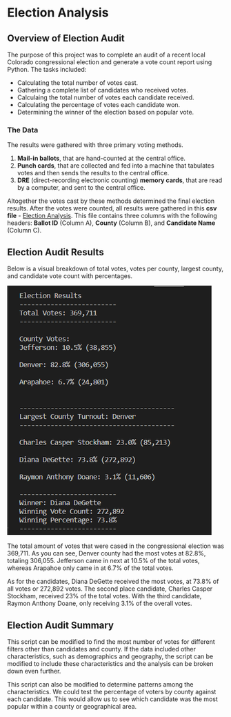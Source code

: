 # Election Analysis

## Overview of Election Audit
The purpose of this project was to complete an audit of a recent local Colorado congressional election and generate a vote count report using Python. The tasks included:
- Calculating the total number of votes cast.
- Gathering a complete list of candidates who received votes.
- Calculaing the total number of votes each candidate received.
- Calculating the percentage of votes each candidate won.
- Determining the winner of the election based on popular vote. 

### The Data
The results were gathered with three primary voting methods.
  1. **Mail-in ballots**, that are hand-counted at the central office.
  2. **Punch cards**, that are collected and fed into a machine that tabulates votes and then sends the results to the central office.
  3. **DRE** (direct-recording electronic counting) **memory cards**, that are read by a computer, and sent to the central office.

Altogether the votes cast by these methods determined the final election results. After the votes were counted, all results were gathered in this **csv file** - [Election Analysis](https://github.com/morganfredrick/election_analysis/blob/main/PyPoll_Challenge.py). This file contains three columns with the following headers: **Ballot ID** (Column A), **County** (Column B), and **Candidate Name** (Column C).


## Election Audit Results
Below is a visual breakdown of total votes, votes per county, largest county, and candidate vote count with percentages. 

![Election Results](https://github.com/morganfredrick/Election_Analysis/blob/main/Analysis/election_results.PNG.PNG)

The total amount of votes that were cased in the congressional election was 369,711. As you can see, Denver county had the most votes at 82.8%, totaling 306,055. Jefferson came in next at 10.5% of the total votes, whereas Arapahoe only came in at 6.7% of the total votes.

As for the candidates, Diana DeGette received the most votes, at 73.8% of all votes or 272,892 votes. The second place candidate, Charles Casper Stockham, received 23% of the total votes. With the third candidate, Raymon Anthony Doane, only receiving 3.1% of the overall votes. 

## Election Audit Summary
This script can be modified to find the most number of votes for different filters other than candidates and county. If the data included other characteristics, such as demographics and geography, the script can be modified to include these characteristics and the analysis can be broken down even further.

This script can also be modified to determine patterns among the characteristics. We could test the percentage of voters by county against each candidate. This would allow us to see which candidate was the most popular within a county or geographical area. 
